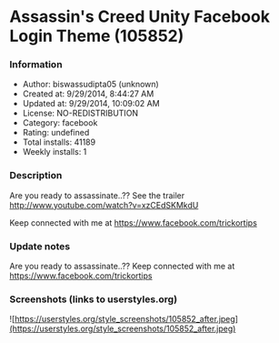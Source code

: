 # Assassin's Creed Unity Facebook Login Theme (105852)

### Information
- Author: biswassudipta05 (unknown)
- Created at: 9/29/2014, 8:44:27 AM
- Updated at: 9/29/2014, 10:09:02 AM
- License: NO-REDISTRIBUTION
- Category: facebook
- Rating: undefined
- Total installs: 41189
- Weekly installs: 1


### Description
Are you ready to assassinate..??
See the trailer
http://www.youtube.com/watch?v=xzCEdSKMkdU 

Keep connected with me at https://www.facebook.com/trickortips

### Update notes
Are you ready to assassinate..?? Keep connected with me at https://www.facebook.com/trickortips

### Screenshots (links to userstyles.org)
![https://userstyles.org/style_screenshots/105852_after.jpeg](https://userstyles.org/style_screenshots/105852_after.jpeg)


